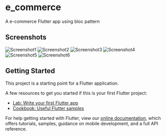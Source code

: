 # e_commerce

A e-commerce Flutter app using bloc  pattern

## Screenshots

![Screenshot1](https://user-images.githubusercontent.com/93277108/144800958-8c9f8536-6523-4c5a-b250-dd6a8b7ea21b.png)
![Screenshot2](https://user-images.githubusercontent.com/93277108/144800978-e96b13b8-dba3-449c-b50a-e8d04c852d30.png)
![Screenshot3](https://user-images.githubusercontent.com/93277108/144800993-c762be37-104a-4556-99f7-5ea7bcb8698f.png)
![Screenshot4](https://user-images.githubusercontent.com/93277108/144801002-942f2030-888b-4306-9c1b-91f2d00abf04.png)
![Screenshot5](https://user-images.githubusercontent.com/93277108/144801012-3551f21d-7115-454f-8c1c-0b3423c7ee9f.png)
![Screenshot6](https://user-images.githubusercontent.com/93277108/144801026-81921868-eb91-4149-a77e-a7095513dc33.png)

## Getting Started

This project is a starting point for a Flutter application.

A few resources to get you started if this is your first Flutter project:

- [Lab: Write your first Flutter app](https://flutter.dev/docs/get-started/codelab)
- [Cookbook: Useful Flutter samples](https://flutter.dev/docs/cookbook)

For help getting started with Flutter, view our
[online documentation](https://flutter.dev/docs), which offers tutorials,
samples, guidance on mobile development, and a full API reference.
